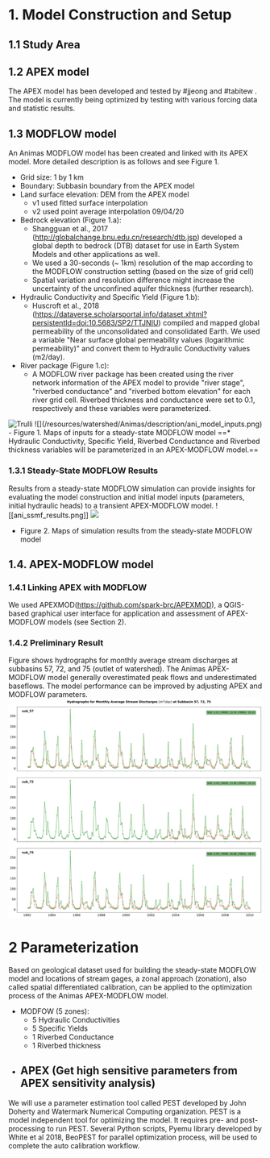 # 1. Model Construction and Setup
## 1.1 Study Area
## 1.2 APEX model
The APEX model has been developed and tested by #jjeong  and #tabitew . The model is currently being optimized by testing with various forcing data and statistic results. 
## 1.3 MODFLOW model
An Animas MODFLOW model has been created and linked with its APEX model. More detailed description is as follows and see Figure 1.
- Grid size: 1 by 1 km
-	Boundary: Subbasin boundary from the APEX model
-	Land surface elevation: DEM from the APEX model
	-	v1 used fitted surface interpolation
	-	v2 used point average interpolation 09/04/20
-	Bedrock elevation (Figure 1.a):
	-	Shangguan et al., 2017 (http://globalchange.bnu.edu.cn/research/dtb.jsp) developed a global depth to bedrock (DTB) dataset for use in Earth System Models and other applications as well.
	-	We used a 30-seconds (~ 1km) resolution of the map according to the MODFLOW construction setting (based on the size of grid cell)
	-	Spatial variation and resolution difference might increase the uncertainty of the unconfined aquifer thickness (further research).
-	Hydraulic Conductivity and Specific Yield (Figure 1.b):
	-	Huscroft et al., 2018 (https://dataverse.scholarsportal.info/dataset.xhtml?persistentId=doi:10.5683/SP2/TTJNIU) compiled and mapped global permeability of the unconsolidated and consolidated Earth. We used a variable "Near surface global permeability values (logarithmic permeability)" and convert them to Hydraulic Conductivity values (m2/day).
-	River package (Figure 1.c):
	-	A MODFLOW river package has been created using the river network information of the APEX model to provide "river stage", "riverbed conductance" and "riverbed bottom elevation" for each river grid cell. Riverbed thickness and conductance were set to 0.1, respectively and these variables were parameterized.
<img src="/resources/watershed/Animas/description/ani_model_inputs.png" alt="Trulli" width="500" height="333">
![](/resources/watershed/Animas/description/ani_model_inputs.png)
- Figure 1. Maps of inputs for a steady-state MODFLOW model ==* Hydraulic Conductivity, Specific Yield, Riverbed Conductance and Riverbed thickness variables will be parameterized in an APEX-MODFLOW model.==

### 1.3.1 Steady-State MODFLOW Results
Results from a steady-state MODFLOW simulation can provide insights for evaluating the model construction and initial model inputs (parameters, initial hydraulic heads) to a transient APEX-MODFLOW model.
![[ani_ssmf_results.png]]
![](https://github.com/spark-brc/crb_apexmf/blob/main/resources/watershed/Animas/description/ani_model_inputs.png)
- Figure 2. Maps of simulation results from the steady-state MODFLOW model 

## 1.4. APEX-MODFLOW model 
### 1.4.1 Linking APEX with MODFLOW
We used APEXMOD(https://github.com/spark-brc/APEXMOD), a QGIS-based graphical user interface for application and assessment of APEX-MODFLOW models (see Section 2).
### 1.4.2 Preliminary Result
Figure shows hydrographs for monthly average stream discharges at subbasins 57, 72, and 75 (outlet of watershed). The Animas APEX-MODFLOW model generally overestimated peak flows and underestimated baseflows. The model performance can be improved by adjusting APEX and MODFLOW parameters.
![](/resources/watershed/Animas/description/ani_precali.png)
# 2 Parameterization
Based on geological dataset used for building the steady-state MODFLOW model and locations of stream gages, a zonal approach (zonation), also called spatial differentiated calibration, can be applied to the optimization process of the Animas APEX-MODFLOW model.
-	MODFOW (5 zones):
	-	5 Hydraulic Conductivities
	-	5 Specific Yields
	-	1 Riverbed Conductance
	-	1 Riverbed thickness
-	APEX (Get high sensitive parameters from APEX sensitivity analysis)
	-	
We will use a parameter estimation tool called PEST developed by John Doherty and Watermark Numerical Computing organization. PEST is a model independent tool for optimizing the model. It requires pre- and post-processing to run PEST. Several Python scripts, Pyemu library developed by White et al 2018, BeoPEST for parallel optimization process, will be used to complete the auto calibration workflow.
